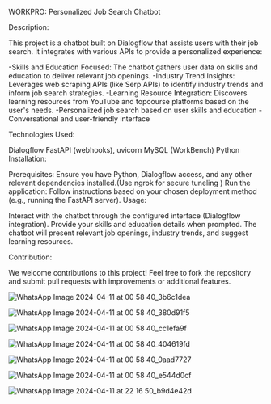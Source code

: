 WORKPRO: Personalized Job Search Chatbot 

Description:

This project is a chatbot built on Dialogflow that assists users with their job search. It integrates with various APIs to provide a personalized experience:

-Skills and Education Focused: The chatbot gathers user data on skills and education to deliver relevant job openings.
-Industry Trend Insights: Leverages web scraping APIs (like Serp APIs) to identify industry trends and inform job search strategies.
-Learning Resource Integration: Discovers learning resources from YouTube and topcourse platforms based on the user's needs.
-Personalized job search based on user skills and education
-Conversational and user-friendly interface

Technologies Used:

Dialogflow
FastAPI (webhooks), uvicorn
MySQL (WorkBench)
Python 
Installation:

Prerequisites: Ensure you have Python, Dialogflow access, and any other relevant dependencies installed.(Use ngrok for secure tuneling )
Run the application: Follow instructions based on your chosen deployment method (e.g., running the FastAPI server).
Usage:

Interact with the chatbot through the configured interface (Dialogflow integration).
Provide your skills and education details when prompted.
The chatbot will present relevant job openings, industry trends, and suggest learning resources.

Contribution:

We welcome contributions to this project! Feel free to fork the repository and submit pull requests with improvements or additional features.

![WhatsApp Image 2024-04-11 at 00 58 40_3b6c1dea](https://github.com/aparnagithb/WorkPro-Job-Bot/assets/119504238/f3195a40-08c1-4211-8829-8c2f0f091dda)

![WhatsApp Image 2024-04-11 at 00 58 40_380d91f5](https://github.com/aparnagithb/WorkPro-Job-Bot/assets/119504238/8a98cb2a-e874-425b-a658-09b8799f8d85)

![WhatsApp Image 2024-04-11 at 00 58 40_cc1efa9f](https://github.com/aparnagithb/WorkPro-Job-Bot/assets/119504238/8c3fca4e-b99c-4ee9-ada9-cacf3b303d6c)

![WhatsApp Image 2024-04-11 at 00 58 40_404619fd](https://github.com/aparnagithb/WorkPro-Job-Bot/assets/119504238/e26fe1cc-0960-41ac-86cc-966eaed83489)

![WhatsApp Image 2024-04-11 at 00 58 40_0aad7727](https://github.com/aparnagithb/WorkPro-Job-Bot/assets/119504238/0ba3280c-bc6a-40e7-a7e9-e77bd4c64c16)

![WhatsApp Image 2024-04-11 at 00 58 40_e544d0cf](https://github.com/aparnagithb/WorkPro-Job-Bot/assets/119504238/f5fad711-add3-4adb-a8d0-81e8d3805ca1)

![WhatsApp Image 2024-04-11 at 22 16 50_b9d4e42d](https://github.com/aparnagithb/WorkPro-Job-Bot/assets/119504238/f8ec82cd-668c-47b4-9b84-7052b9381062)






